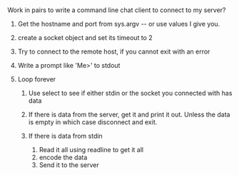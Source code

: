 #

Work in pairs to write a command line chat client to connect to my server?

1.  Get the hostname and port from sys.argv -- or use values I give you.
2.  create a socket object and set its timeout to 2
3.  Try to connect to the remote host, if you cannot exit with an error
4.  Write a prompt like 'Me>' to stdout
5.  Loop forever

    1.  Use select to see if either stdin or the socket you connected with has data
    2.  If there is data from the server, get it and print it out. Unless the data is empty in which case disconnect and exit.
    3.  If there is data from stdin

        1.  Read it all using readline to get it all
        2.  encode the data
        3.  Send it to the server
